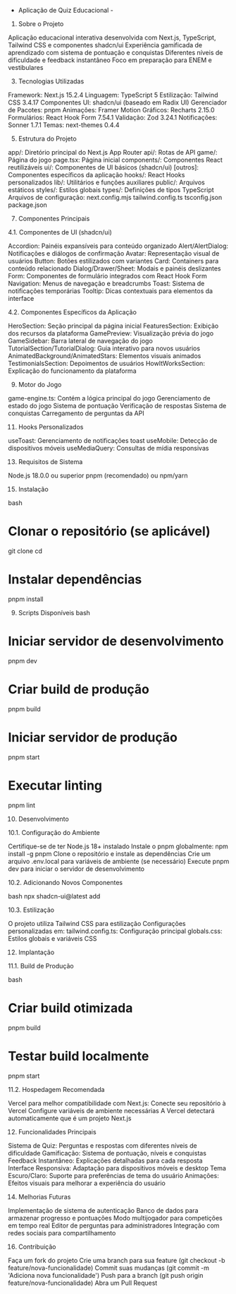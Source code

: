  - Aplicação de Quiz Educacional -

1. Sobre o Projeto

Aplicação educacional interativa desenvolvida com Next.js, TypeScript, Tailwind CSS e componentes shadcn/ui
Experiência gamificada de aprendizado com sistema de pontuação e conquistas
Diferentes níveis de dificuldade e feedback instantâneo
Foco em preparação para ENEM e vestibulares

3. Tecnologias Utilizadas
   
Framework: Next.js 15.2.4
Linguagem: TypeScript 5
Estilização: Tailwind CSS 3.4.17
Componentes UI: shadcn/ui (baseado em Radix UI)
Gerenciador de Pacotes: pnpm
Animações: Framer Motion
Gráficos: Recharts 2.15.0
Formulários: React Hook Form 7.54.1
Validação: Zod 3.24.1
Notificações: Sonner 1.7.1
Temas: next-themes 0.4.4

5. Estrutura do Projeto
   
app/: Diretório principal do Next.js App Router
api/: Rotas de API
game/: Página do jogo
page.tsx: Página inicial
components/: Componentes React reutilizáveis
ui/: Componentes de UI básicos (shadcn/ui)
[outros]: Componentes específicos da aplicação
hooks/: React Hooks personalizados
lib/: Utilitários e funções auxiliares
public/: Arquivos estáticos
styles/: Estilos globais
types/: Definições de tipos TypeScript
Arquivos de configuração:
next.config.mjs
tailwind.config.ts
tsconfig.json
package.json

7. Componentes Principais
   
4.1. Componentes de UI (shadcn/ui)

Accordion: Painéis expansíveis para conteúdo organizado
Alert/AlertDialog: Notificações e diálogos de confirmação
Avatar: Representação visual de usuários
Button: Botões estilizados com variantes
Card: Containers para conteúdo relacionado
Dialog/Drawer/Sheet: Modais e painéis deslizantes
Form: Componentes de formulário integrados com React Hook Form
Navigation: Menus de navegação e breadcrumbs
Toast: Sistema de notificações temporárias
Tooltip: Dicas contextuais para elementos da interface

4.2. Componentes Específicos da Aplicação

HeroSection: Seção principal da página inicial
FeaturesSection: Exibição dos recursos da plataforma
GamePreview: Visualização prévia do jogo
GameSidebar: Barra lateral de navegação do jogo
TutorialSection/TutorialDialog: Guia interativo para novos usuários
AnimatedBackground/AnimatedStars: Elementos visuais animados
TestimonialsSection: Depoimentos de usuários
HowItWorksSection: Explicação do funcionamento da plataforma

9. Motor do Jogo
    
game-engine.ts: Contém a lógica principal do jogo
Gerenciamento de estado do jogo
Sistema de pontuação
Verificação de respostas
Sistema de conquistas
Carregamento de perguntas da API

11. Hooks Personalizados
    
useToast: Gerenciamento de notificações toast
useMobile: Detecção de dispositivos móveis
useMediaQuery: Consultas de mídia responsivas

13. Requisitos de Sistema
    
Node.js 18.0.0 ou superior
pnpm (recomendado) ou npm/yarn

15. Instalação
    
bash
# Clonar o repositório (se aplicável)
git clone <url-do-repositorio>
cd <nome-do-repositorio>

# Instalar dependências
pnpm install

9. Scripts Disponíveis
bash
# Iniciar servidor de desenvolvimento
pnpm dev

# Criar build de produção
pnpm build

# Iniciar servidor de produção
pnpm start

# Executar linting
pnpm lint

10. Desenvolvimento
    
10.1. Configuração do Ambiente

Certifique-se de ter Node.js 18+ instalado
Instale o pnpm globalmente: npm install -g pnpm
Clone o repositório e instale as dependências
Crie um arquivo .env.local para variáveis de ambiente (se necessário)
Execute pnpm dev para iniciar o servidor de desenvolvimento

10.2. Adicionando Novos Componentes

bash
npx shadcn-ui@latest add <nome-do-componente>

10.3. Estilização

O projeto utiliza Tailwind CSS para estilização
Configurações personalizadas em:
tailwind.config.ts: Configuração principal
globals.css: Estilos globais e variáveis CSS

12. Implantação
    
11.1. Build de Produção

bash
# Criar build otimizada
pnpm build

# Testar build localmente
pnpm start

11.2. Hospedagem Recomendada

Vercel para melhor compatibilidade com Next.js:
Conecte seu repositório à Vercel
Configure variáveis de ambiente necessárias
A Vercel detectará automaticamente que é um projeto Next.js

12. Funcionalidades Principais
    
Sistema de Quiz: Perguntas e respostas com diferentes níveis de dificuldade
Gamificação: Sistema de pontuação, níveis e conquistas
Feedback Instantâneo: Explicações detalhadas para cada resposta
Interface Responsiva: Adaptação para dispositivos móveis e desktop
Tema Escuro/Claro: Suporte para preferências de tema do usuário
Animações: Efeitos visuais para melhorar a experiência do usuário

14. Melhorias Futuras
    
Implementação de sistema de autenticação
Banco de dados para armazenar progresso e pontuações
Modo multijogador para competições em tempo real
Editor de perguntas para administradores
Integração com redes sociais para compartilhamento

16. Contribuição

Faça um fork do projeto
Crie uma branch para sua feature (git checkout -b feature/nova-funcionalidade)
Commit suas mudanças (git commit -m 'Adiciona nova funcionalidade')
Push para a branch (git push origin feature/nova-funcionalidade)
Abra um Pull Request
